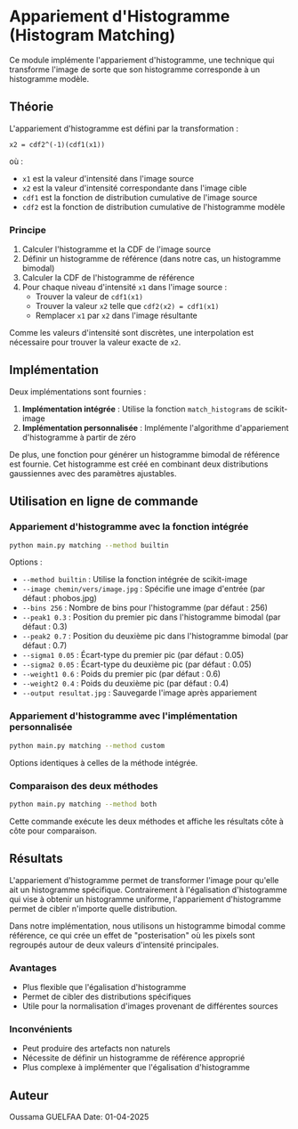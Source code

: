 # Appariement d'Histogramme (Histogram Matching)

Ce module implémente l'appariement d'histogramme, une technique qui transforme l'image de sorte que son histogramme corresponde à un histogramme modèle.

## Théorie

L'appariement d'histogramme est défini par la transformation :

```
x2 = cdf2^(-1)(cdf1(x1))
```

où :
- `x1` est la valeur d'intensité dans l'image source
- `x2` est la valeur d'intensité correspondante dans l'image cible
- `cdf1` est la fonction de distribution cumulative de l'image source
- `cdf2` est la fonction de distribution cumulative de l'histogramme modèle

### Principe

1. Calculer l'histogramme et la CDF de l'image source
2. Définir un histogramme de référence (dans notre cas, un histogramme bimodal)
3. Calculer la CDF de l'histogramme de référence
4. Pour chaque niveau d'intensité `x1` dans l'image source :
   - Trouver la valeur de `cdf1(x1)`
   - Trouver la valeur `x2` telle que `cdf2(x2) = cdf1(x1)`
   - Remplacer `x1` par `x2` dans l'image résultante

Comme les valeurs d'intensité sont discrètes, une interpolation est nécessaire pour trouver la valeur exacte de `x2`.

## Implémentation

Deux implémentations sont fournies :

1. **Implémentation intégrée** : Utilise la fonction `match_histograms` de scikit-image
2. **Implémentation personnalisée** : Implémente l'algorithme d'appariement d'histogramme à partir de zéro

De plus, une fonction pour générer un histogramme bimodal de référence est fournie. Cet histogramme est créé en combinant deux distributions gaussiennes avec des paramètres ajustables.

## Utilisation en ligne de commande

### Appariement d'histogramme avec la fonction intégrée

```bash
python main.py matching --method builtin
```

Options :
- `--method builtin` : Utilise la fonction intégrée de scikit-image
- `--image chemin/vers/image.jpg` : Spécifie une image d'entrée (par défaut : phobos.jpg)
- `--bins 256` : Nombre de bins pour l'histogramme (par défaut : 256)
- `--peak1 0.3` : Position du premier pic dans l'histogramme bimodal (par défaut : 0.3)
- `--peak2 0.7` : Position du deuxième pic dans l'histogramme bimodal (par défaut : 0.7)
- `--sigma1 0.05` : Écart-type du premier pic (par défaut : 0.05)
- `--sigma2 0.05` : Écart-type du deuxième pic (par défaut : 0.05)
- `--weight1 0.6` : Poids du premier pic (par défaut : 0.6)
- `--weight2 0.4` : Poids du deuxième pic (par défaut : 0.4)
- `--output resultat.jpg` : Sauvegarde l'image après appariement

### Appariement d'histogramme avec l'implémentation personnalisée

```bash
python main.py matching --method custom
```

Options identiques à celles de la méthode intégrée.

### Comparaison des deux méthodes

```bash
python main.py matching --method both
```

Cette commande exécute les deux méthodes et affiche les résultats côte à côte pour comparaison.

## Résultats

L'appariement d'histogramme permet de transformer l'image pour qu'elle ait un histogramme spécifique. Contrairement à l'égalisation d'histogramme qui vise à obtenir un histogramme uniforme, l'appariement d'histogramme permet de cibler n'importe quelle distribution.

Dans notre implémentation, nous utilisons un histogramme bimodal comme référence, ce qui crée un effet de "posterisation" où les pixels sont regroupés autour de deux valeurs d'intensité principales.

### Avantages

- Plus flexible que l'égalisation d'histogramme
- Permet de cibler des distributions spécifiques
- Utile pour la normalisation d'images provenant de différentes sources

### Inconvénients

- Peut produire des artefacts non naturels
- Nécessite de définir un histogramme de référence approprié
- Plus complexe à implémenter que l'égalisation d'histogramme

## Auteur

Oussama GUELFAA
Date: 01-04-2025
